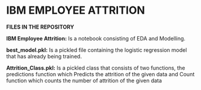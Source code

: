 # IBM EMPLOYEE ATTRITION

**FILES IN THE REPOSITORY**

**IBM Employee Attrition:** Is a notebook consisting of EDA and Modelling.

**best_model.pkl:**  Is a pickled file containing the logistic regression model that has already being trained. 

**Attrition_Class.pkl:** Is a pickled class that consists of two functions, the predictions function which Predicts the attrition of the given data and  Count function which counts the number of attrition of the given data 
